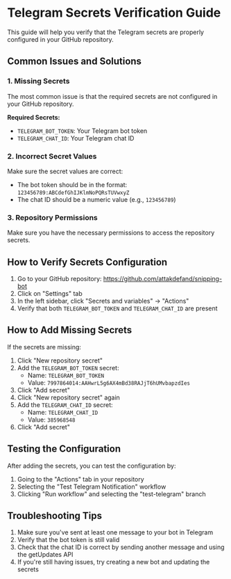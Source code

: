 # Telegram Secrets Verification Guide

This guide will help you verify that the Telegram secrets are properly configured in your GitHub repository.

## Common Issues and Solutions

### 1. Missing Secrets
The most common issue is that the required secrets are not configured in your GitHub repository.

**Required Secrets:**
- `TELEGRAM_BOT_TOKEN`: Your Telegram bot token
- `TELEGRAM_CHAT_ID`: Your Telegram chat ID

### 2. Incorrect Secret Values
Make sure the secret values are correct:
- The bot token should be in the format: `123456789:ABCdefGhIJKlmNoPQRsTUVwxyZ`
- The chat ID should be a numeric value (e.g., `123456789`)

### 3. Repository Permissions
Make sure you have the necessary permissions to access the repository secrets.

## How to Verify Secrets Configuration

1. Go to your GitHub repository: https://github.com/attakdefand/snipping-bot
2. Click on "Settings" tab
3. In the left sidebar, click "Secrets and variables" → "Actions"
4. Verify that both `TELEGRAM_BOT_TOKEN` and `TELEGRAM_CHAT_ID` are present

## How to Add Missing Secrets

If the secrets are missing:

1. Click "New repository secret"
2. Add the `TELEGRAM_BOT_TOKEN` secret:
   - Name: `TELEGRAM_BOT_TOKEN`
   - Value: `7997864014:AAHwrL5g6AX4mBd38RAJjT6hUMvbapzdIes`
3. Click "Add secret"
4. Click "New repository secret" again
5. Add the `TELEGRAM_CHAT_ID` secret:
   - Name: `TELEGRAM_CHAT_ID`
   - Value: `385968548`
6. Click "Add secret"

## Testing the Configuration

After adding the secrets, you can test the configuration by:

1. Going to the "Actions" tab in your repository
2. Selecting the "Test Telegram Notification" workflow
3. Clicking "Run workflow" and selecting the "test-telegram" branch

## Troubleshooting Tips

1. Make sure you've sent at least one message to your bot in Telegram
2. Verify that the bot token is still valid
3. Check that the chat ID is correct by sending another message and using the getUpdates API
4. If you're still having issues, try creating a new bot and updating the secrets